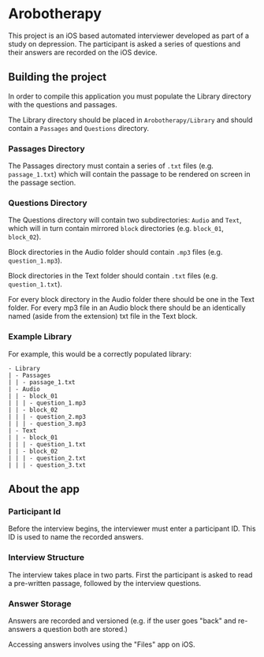 # Arobotherapy

This project is an iOS based automated interviewer developed as part of a study on depression.  The participant is asked a series of questions and their answers are recorded on the iOS device.

## Building the project
In order to compile this application you must populate the Library directory with the questions and passages.

The Library directory should be placed in `Arobotherapy/Library` and should contain a `Passages` and `Questions` directory.

### Passages Directory
The Passages directory must contain a series of `.txt` files (e.g. `passage_1.txt`) which will contain the passage to be rendered on screen in the passage section.

### Questions Directory
The Questions directory will contain two subdirectories: `Audio` and `Text`, which will in turn contain mirrored `block` directories (e.g. `block_01`, `block_02`).

Block directories in the Audio folder should contain `.mp3` files (e.g. `question_1.mp3`).

Block directories in the Text folder should contain `.txt` files (e.g. `question_1.txt`).

For every block directory in the Audio folder there should be one in the Text folder.  For every mp3 file in an Audio block there should be an identically named (aside from the extension) txt file in the Text block.

### Example Library
For example, this would be a correctly populated library:

```
- Library
| - Passages
| | - passage_1.txt
| - Audio
| | - block_01
| | | - question_1.mp3
| | - block_02
| | | - question_2.mp3
| | | - question_3.mp3
| - Text
| | - block_01
| | | - question_1.txt
| | - block_02
| | | - question_2.txt
| | | - question_3.txt
```

## About the app
### Participant Id
Before the interview begins, the interviewer must enter a participant ID.  This ID is used to name the recorded answers.

### Interview Structure
The interview takes place in two parts.  First the participant is asked to read a pre-written passage, followed by the interview questions.

### Answer Storage
Answers are recorded and versioned (e.g. if the user goes "back" and re-answers a question both are stored.)

Accessing answers involves using the "Files" app on iOS.